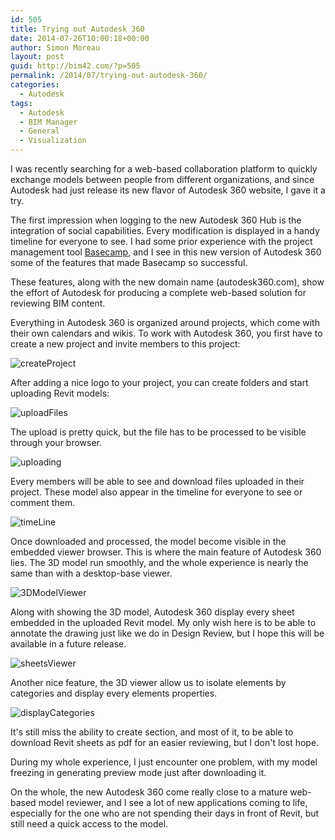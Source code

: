 ```yaml
---
id: 505
title: Trying out Autodesk 360
date: 2014-07-26T10:00:18+00:00
author: Simon Moreau
layout: post
guid: http://bim42.com/?p=505
permalink: /2014/07/trying-out-autodesk-360/
categories:
  - Autodesk
tags:
  - Autodesk
  - BIM Manager
  - General
  - Visualization
---
```

I was recently searching for a web-based collaboration platform to quickly exchange models between people from different organizations, and since Autodesk had just release its new flavor of Autodesk 360 website, I gave it a try.

The first impression when logging to the new Autodesk 360 Hub is the integration of social capabilities. Every modification is displayed in a handy timeline for everyone to see. I had some prior experience with the project management tool [Basecamp](https://basecamp.com/), and I see in this new version of Autodesk 360 some of the features that made Basecamp so successful.

These features, along with the new domain name (autodesk360.com), show the effort of Autodesk for producing a complete web-based solution for reviewing BIM content.

Everything in Autodesk 360 is organized around projects, which come with their own calendars and wikis. To work with Autodesk 360, you first have to create a new project and invite members to this project:

![createProject](http://bim42.com/wp-content/uploads/2014/07/createProject.png)

After adding a nice logo to your project, you can create folders and start uploading Revit models:

![uploadFiles](http://bim42.com/wp-content/uploads/2014/07/uploadFiles.png)

The upload is pretty quick, but the file has to be processed to be visible through your browser.

![uploading](http://bim42.com/wp-content/uploads/2014/07/uploading.png)

Every members will be able to see and download files uploaded in their project. These model also appear in the timeline for everyone to see or comment them.

![timeLine](http://bim42.com/wp-content/uploads/2014/07/timeLine.png)

Once downloaded and processed, the model become visible in the embedded viewer browser. This is where the main feature of Autodesk 360 lies. The 3D model run smoothly, and the whole experience is nearly the same than with a desktop-base viewer.

![3DModelViewer](http://bim42.com/wp-content/uploads/2014/07/3DModelViewer.png)

Along with showing the 3D model, Autodesk 360 display every sheet embedded in the uploaded Revit model. My only wish here is to be able to annotate the drawing just like we do in Design Review, but I hope this will be available in a future release.

![sheetsViewer](http://bim42.com/wp-content/uploads/2014/07/sheetsViewer.png)

Another nice feature, the 3D viewer allow us to isolate elements by categories and display every elements properties.

![displayCategories](http://bim42.com/wp-content/uploads/2014/07/displayCategories.png)

It's still miss the ability to create section, and most of it, to be able to download Revit sheets as pdf for an easier reviewing, but I don't lost hope.

During my whole experience, I just encounter one problem, with my model freezing in generating preview mode just after downloading it.

On the whole, the new Autodesk 360 come really close to a mature web-based model reviewer, and I see a lot of new applications coming to life, especially for the one who are not spending their days in front of Revit, but still need a quick access to the model.